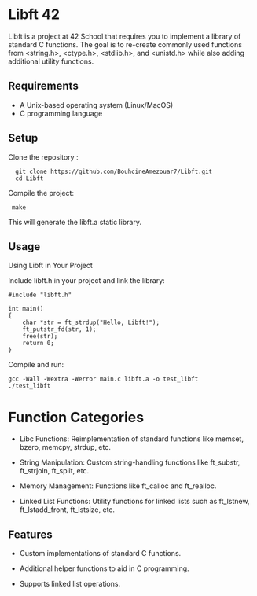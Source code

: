 
# Libft 42

Libft is a project at 42 School that requires you to implement a library of standard C functions. The goal is to re-create commonly used functions from <string.h>, <ctype.h>, <stdlib.h>, and <unistd.h> while also adding additional utility functions.

## Requirements
 * A Unix-based operating system (Linux/MacOS)
 * C programming language

## Setup
Clone the repository :
```
  git clone https://github.com/BouhcineAmezouar7/Libft.git
  cd Libft
```

Compile the project:
```
 make
```
This will generate the libft.a static library.

## Usage
Using Libft in Your Project

Include libft.h in your project and link the library:
```
#include "libft.h"

int main()
{
    char *str = ft_strdup("Hello, Libft!");
    ft_putstr_fd(str, 1);
    free(str);
    return 0;
}
```

Compile and run:
```
gcc -Wall -Wextra -Werror main.c libft.a -o test_libft
./test_libft
```

# Function Categories

* Libc Functions: Reimplementation of standard functions like memset, bzero, memcpy, strdup, etc.

* String Manipulation: Custom string-handling functions like ft_substr, ft_strjoin, ft_split, etc.

* Memory Management: Functions like ft_calloc and ft_realloc.

* Linked List Functions: Utility functions for linked lists such as ft_lstnew, ft_lstadd_front, ft_lstsize, etc.


## Features
* Custom implementations of standard C functions.

* Additional helper functions to aid in C programming.

* Supports linked list operations.

